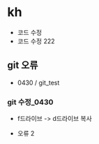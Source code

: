 # kh

- 코드 수정
- 코드 수정 222
<h2>git 오류</h2>

- 0430 / git_test



<h3>git 수정_0430</h3>

- f드라이브 -> d드라이브 복사

- 오류 2